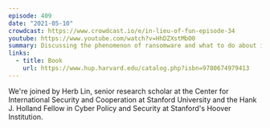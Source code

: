 ```yaml
---
episode: 409
date: "2021-05-10"
crowdcast: https://www.crowdcast.io/e/in-lieu-of-fun-episode-34
youtube: https://www.youtube.com/watch?v=HhDZXstMbO0
summary: Discussing the phenomenon of ransomware and what to do about it
links:
  - title: Book
    url: https://www.hup.harvard.edu/catalog.php?isbn=9780674979413
---
```

We're joined by Herb Lin, senior research scholar at the Center for International Security and Cooperation at Stanford University and the Hank J. Holland Fellow in Cyber Policy and Security at Stanford's Hoover Institution.
